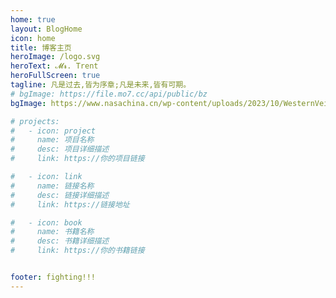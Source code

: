 ```yaml
---
home: true
layout: BlogHome
icon: home
title: 博客主页
heroImage: /logo.svg
heroText: 𝓜𝓻. Trent
heroFullScreen: true
tagline: 凡是过去,皆为序章;凡是未来,皆有可期。
# bgImage: https://file.mo7.cc/api/public/bz
bgImage: https://www.nasachina.cn/wp-content/uploads/2023/10/WesternVeil_Wu_2974.jpg

# projects:
#   - icon: project
#     name: 项目名称
#     desc: 项目详细描述
#     link: https://你的项目链接

#   - icon: link
#     name: 链接名称
#     desc: 链接详细描述
#     link: https://链接地址

#   - icon: book
#     name: 书籍名称
#     desc: 书籍详细描述
#     link: https://你的书籍链接


footer: fighting!!!
---
```


<!-- 这是一个博客主页的案例。

要使用此布局，你应该在页面前端设置 `layout: BlogHome` 和 `home: true`。

相关配置文档请见 [博客主页](https://theme-hope.vuejs.press/zh/guide/blog/home/)。 -->
